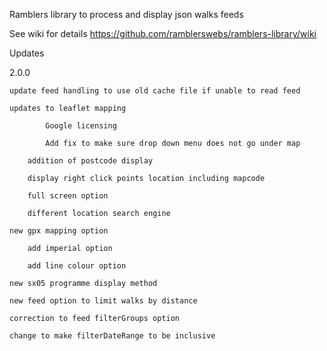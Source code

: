 Ramblers library to process and display json walks feeds

See wiki for details https://github.com/ramblerswebs/ramblers-library/wiki

Updates

2.0.0 

    update feed handling to use old cache file if unable to read feed

    updates to leaflet mapping

            Google licensing

            Add fix to make sure drop down menu does not go under map

        addition of postcode display

        display right click points location including mapcode

        full screen option

        different location search engine

    new gpx mapping option

        add imperial option

        add line colour option

    new sx05 programme display method

    new feed option to limit walks by distance

    correction to feed filterGroups option

    change to make filterDateRange to be inclusive
